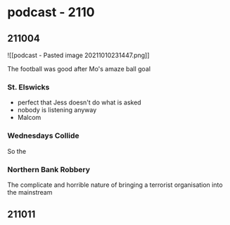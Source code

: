 # podcast - 2110


## 211004
![[podcast - Pasted image 20211010231447.png]]

The football was good after Mo's amaze ball goal

### St. Elswicks
- perfect that Jess doesn't do what is asked
- nobody is listening anyway
- Malcom

### Wednesdays Collide
So the 

### Northern Bank Robbery
The complicate and horrible nature of bringing a terrorist organisation into the mainstream

## 211011

